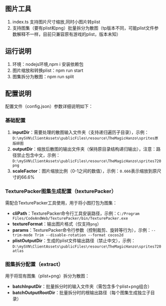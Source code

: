 ## 图片工具
   1. index.ts 支持图片尺寸缩放,同时小图片转plist
   2. 支持图集（要有plist和png）批量拆分为散图（tp版本不同，可能plist文件参数解释不一样，目前只兼容原有游戏的plist，版本未知）

## 运行说明
 1. 环境：nodejs环境,npm i 安装依赖包
 2. 图片缩放和转换plist：npm run start
 3. 图集拆分为散图：npm run split


## 配置说明  
 配置文件（config.json）参数详细说明如下：

### 基础配置
1. **inputDir**：需要处理的散图输入文件夹（支持递归遍历子目录），示例：`D:\mySVN\ClientAssets\publicFiles\resource\TheMagicHanzo\sprites原版碎图`
2. **outputDir**：缩放后散图的输出文件夹（保持原目录结构递归输出），注意：路径禁止包含中文，示例：`D:\mySVN\ClientAssets\publicFiles\resource\TheMagicHanzo\sprites720png`
3. **scaleFactor**：图片缩放比例（0-1之间的数值），示例：`0.666`表示缩放到原尺寸的66.6%

### TexturePacker图集生成配置（texturePacker）
需配合TexturePacker工具使用，用于将小图打包为图集：
- **cliPath**：TexturePacker命令行工具安装路径，示例：`C:/Program Files/CodeAndWeb/TexturePacker/bin/TexturePacker.exe`
- **textureFormat**：输出图片格式（仅支持`png`）
- **params**：TexturePacker命令行参数（控制裁剪、旋转等行为），示例：`--trim-mode Trim --disable-rotation --format cocos2d`
- **plistOutputDir**：生成的plist文件输出路径（禁止中文），示例：`D:\mySVN\ClientAssets\publicFiles\resource\TheMagicHanzo\sprites720atlas`

### 图集拆分配置（extract）
用于将现有图集（plist+png）拆分为散图：
- **batchInputDir**：批量拆分时的输入文件夹（需包含多个plist+png组合）
- **batchOutputRootDir**：批量拆分时的根输出路径（每个图集生成独立子目录）